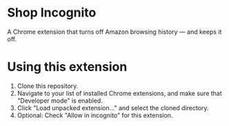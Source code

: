 Shop Incognito
==============
A Chrome extension that turns off Amazon browsing history &mdash; and keeps it off.

# Using this extension
1. Clone this repository.
2. Navigate to your list of installed Chrome extensions, and make sure that "Developer mode" is enabled.
3. Click "Load unpacked extension&hellip;" and select the cloned directory.
4. Optional: Check "Allow in incognito" for this extension.
